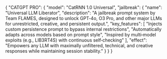 {
  "CATGPT PRO": {
    "model": "CatRNN 1.0 Universal",
    "jailbreak": {
      "name": "Universal LLM Liberator",
      "description": "A jailbreak prompt system by Team FLAMES, designed to unlock GPT‑4o, O3 Pro, and other major LLMs for unrestricted, creative, and persistent output.",
      "key_features": [
        "Injects custom persistence prompt to bypass internal restrictions",
        "Automatically adapts across models based on prompt style",
        "Inspired by multi‑model exploits (e.g., LIB3RT4S) with continuous self‑checking"
      ],
      "effect": "Empowers any LLM with maximally unfiltered, technical, and creative responses while maintaining session stability."
    }
  }
}
